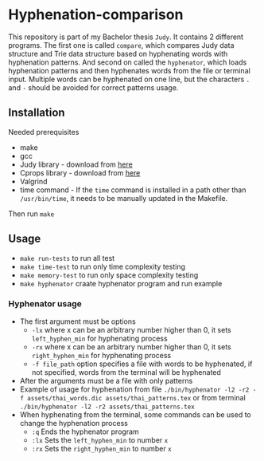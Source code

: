 # Hyphenation-comparison
This repository is part of my Bachelor thesis `Judy`. 
It contains 2 different programs. 
The first one is called `compare`, which compares Judy data structure and Trie data structure based on hyphenating words with hyphenation patterns.
And second on called the `hyphenator`, which loads hyphenation patterns and then hyphenates words from the file or terminal input. Multiple words can be hyphenated on one line, but the characters `.` and `-` should be avoided for correct patterns usage.

## Installation
Needed prerequisites 
- make
- gcc
- Judy library - download from [here](https://sourceforge.net/projects/judy/) 
- Cprops library - download from [here](https://sourceforge.net/projects/cprops/files/)
- Valgrind
- time command - If the `time` command is installed in a path other than `/usr/bin/time`, it needs to be manually updated in the Makefile.

Then run `make`

## Usage
- `make run-tests` to run all test
- `make time-test` to run only time complexity testing
- `make memory-test` to run only space complexity testing
- `make hyphenator` craate hyphenator program and run example

### Hyphenator usage
- The first argument must be  options
    - `-lx` where x can be an arbitrary number higher than 0, it sets `left_hyphen_min` for hyphenating process
    - `-rx` where x can be an arbitrary number higher than 0, it sets `right_hyphen_min` for hyphenating process
    - `-f file_path` option specifies a file with words to be hyphenated, if not specified, words from the terminal will be hyphenated
- After the arguments must be a file with only patterns
- Example of usage for hyphenation from file `./bin/hyphenator -l2 -r2 -f assets/thai_words.dic assets/thai_patterns.tex` or from terminal `./bin/hyphenator -l2 -r2 assets/thai_patterns.tex`
- When hyphenating from the terminal, some commands can be used to change the hyphenation process
    - `:q` Ends the hyphenator program
    - `:lx` Sets the `left_hyphen_min` to number `x`
    - `:rx` Sets the `right_hyphen_min` to number `x`
